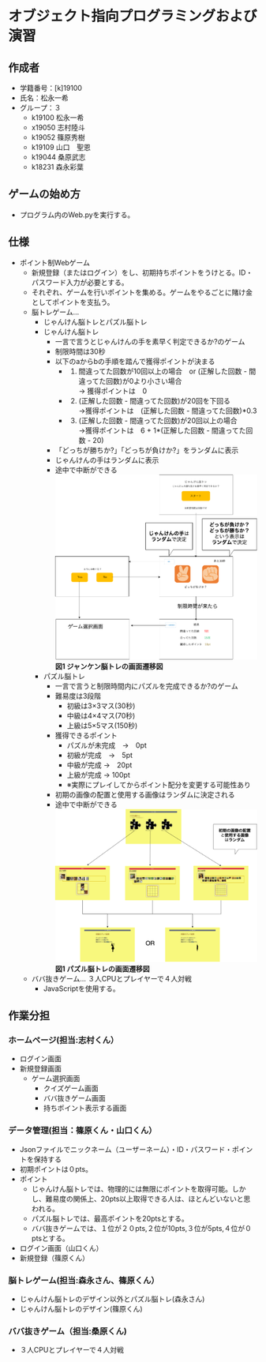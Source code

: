 # オブジェクト指向プログラミングおよび演習

## 作成者
- 学籍番号：[k]19100
- 氏名：松永一希
- グループ：３
    - k19100 松永一希
    - x19050 志村陸斗
    - k19052 篠原秀樹
    - k19109 山口　聖恩
    - k19044 桑原武志
    - k18231 森永彩葉

## ゲームの始め方
- プログラム内のWeb.pyを実行する。


## 仕様
- ポイント制Webゲーム
  - 新規登録（またはログイン）をし、初期持ちポイントをうけとる。ID・パスワード入力が必要とする。
  - それぞれ、ゲームを行いポイントを集める。ゲームをやるごとに賭け金としてポイントを支払う。
  - 脳トレゲーム… 
      - じゃんけん脳トレとパズル脳トレ
      - じゃんけん脳トレ
          - 一言で言うとじゃんけんの手を素早く判定できるか?のゲーム
          - 制限時間は30秒
          - 以下のaからbの手順を踏んで獲得ポイントが決まる
              - 1. 間違ってた回数が10回以上の場合　or (正解した回数 - 間違ってた回数)が0より小さい場合<br>
                  → 獲得ポイントは　0
              - 2. (正解した回数 - 間違ってた回数)が20回を下回る<br>
                  →獲得ポイントは　(正解した回数 - 間違ってた回数)*0.3
              - 3. (正解した回数 - 間違ってた回数)が20回以上の場合<br>
                  →獲得ポイントは　6 + 1*(正解した回数 - 間違ってた回数 - 20)
          - 「どっちが勝ちか?」「どっちが負けか?」をランダムに表示
          - じゃんけんの手はランダムに表示
          - 途中で中断ができる
          <img src="README_images/じゃんけん脳トレ.png">**図1 ジャンケン脳トレの画面遷移図**
      - パズル脳トレ
          - 一言で言うと制限時間内にパズルを完成できるか?のゲーム
          - 難易度は3段階
            - 初級は3×3マス(30秒)
            - 中級は4×4マス(70秒)
            - 上級は5×5マス(150秒)
          - 獲得できるポイント
            - パズルが未完成　→　0pt
            - 初級が完成　→　5pt
            - 中級が完成 →　20pt
            - 上級が完成 → 100pt
            - ※実際にプレイしてからポイント配分を変更する可能性あり
          - 初期の画像の配置と使用する画像はランダムに決定される
          - 途中で中断ができる
          <img src="README_images/パズル脳トレ.png">**図1 パズル脳トレの画面遷移図**
  - ババ抜きゲーム… ３人CPUとプレイヤーで４人対戦
    - JavaScriptを使用する。

## 作業分担
### ホームページ(担当:志村くん）
- ログイン画面
- 新規登録画面
  - ゲーム選択画面
    - クイズゲーム画面
    - ババ抜きゲーム画面
    - 持ちポイント表示する画面  
### データ管理(担当：篠原くん・山口くん）
- Jsonファイルでニックネーム（ユーザーネーム）・ID・パスワード・ポイントを保持する
- 初期ポイントは０pts。
- ポイント
  - じゃんけん脳トレでは、物理的には無限にポイントを取得可能。しかし、難易度の関係上、20pts以上取得できる人は、ほとんどいないと思われる。
  - パズル脳トレでは、最高ポイントを20ptsとする。
  - ババ抜きゲームでは、１位が２０pts,２位が10pts,３位が5pts,４位が０ptsとする。
- ログイン画面（山口くん）
- 新規登録（篠原くん）
### 脳トレゲーム(担当:森永さん、篠原くん）
- じゃんけん脳トレのデザイン以外とパズル脳トレ(森永さん)
- じゃんけん脳トレのデザイン(篠原くん)
### ババ抜きゲーム（担当:桑原くん)
- ３人CPUとプレイヤーで４人対戦　
